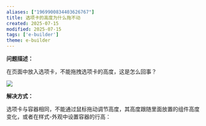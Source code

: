 ```yaml
---
aliases: ["1969900834403626767"]
title: 选项卡的高度为什么拖不动
created: 2025-07-15
modified: 2025-07-15
tags: ['e-builder']
theme: e-builder
---
```


**问题描述：**

在页面中放入选项卡，不能拖拽选项卡的高度，这是怎么回事？

![](https://myhelpdoc.oss-cn-heyuan.aliyuncs.com/mdimages/305c9a96f87708d2c0608eb4a0af55a8.jpg)

**解决方式：**

选项卡与容器相同，不能通过鼠标拖动调节高度，其高度跟随里面放置的组件高度变化，或者在样式-外观中设置容器的行高：

